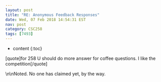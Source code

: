 ```yaml
---
layout: post
title: "RE: Anonymous Feedback Responses"
date: Wed, 07 Feb 2018 14:54:31 EST
nav: post
category: CSC258
tags: [7493]
---
```


* content
{:toc}

[quote]for 258 U should do more answer for coffee questions. I like the competition[/quote]
<!-- more -->
<p>\n\nNoted. No one has claimed yet, by the way.</p>
